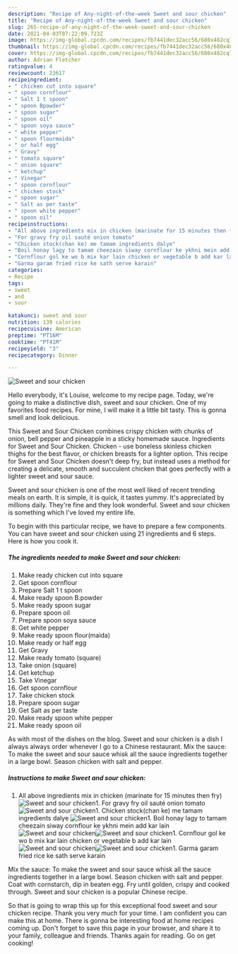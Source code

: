 ```yaml
---
description: "Recipe of Any-night-of-the-week Sweet and sour chicken"
title: "Recipe of Any-night-of-the-week Sweet and sour chicken"
slug: 265-recipe-of-any-night-of-the-week-sweet-and-sour-chicken
date: 2021-04-03T07:22:09.723Z
image: https://img-global.cpcdn.com/recipes/fb7441dec32acc56/680x482cq70/sweet-and-sour-chicken-recipe-main-photo.jpg
thumbnail: https://img-global.cpcdn.com/recipes/fb7441dec32acc56/680x482cq70/sweet-and-sour-chicken-recipe-main-photo.jpg
cover: https://img-global.cpcdn.com/recipes/fb7441dec32acc56/680x482cq70/sweet-and-sour-chicken-recipe-main-photo.jpg
author: Adrian Fletcher
ratingvalue: 4
reviewcount: 23617
recipeingredient:
- " chicken cut into square"
- " spoon cornflour"
- " Salt 1 t spoon"
- " spoon Bpowder"
- " spoon sugar"
- " spoon oil"
- " spoon soya sauce"
- " white pepper"
- " spoon flourmaida"
- " or half egg"
- " Gravy"
- " tomato square"
- " onion square"
- " ketchup"
- " Vinegar"
- " spoon cornflour"
- " chicken stock"
- " spoon sugar"
- " Salt as per taste"
- " spoon white pepper"
- " spoon oil"
recipeinstructions:
- "All above ingredients mix in chicken (marinate for 15 minutes then fry)"
- "For gravy fry oil sauté onion tomato"
- "Chicken stock(chan ke) me tamam ingredients dalye"
- "Boil honay lagy to tamam cheezain siway cornflour ke ykhni mein add kar lain"
- "Cornflour gol ke wo b mix kar lain chicken or vegetable b add kar lain"
- "Garma garam fried rice ke sath serve karain"
categories:
- Recipe
tags:
- sweet
- and
- sour

katakunci: sweet and sour 
nutrition: 139 calories
recipecuisine: American
preptime: "PT16M"
cooktime: "PT41M"
recipeyield: "3"
recipecategory: Dinner

---
```



![Sweet and sour chicken](https://img-global.cpcdn.com/recipes/fb7441dec32acc56/680x482cq70/sweet-and-sour-chicken-recipe-main-photo.jpg)

Hello everybody, it's Louise, welcome to my recipe page. Today, we're going to make a distinctive dish, sweet and sour chicken. One of my favorites food recipes. For mine, I will make it a little bit tasty. This is gonna smell and look delicious.

This Sweet and Sour Chicken combines crispy chicken with chunks of onion, bell pepper and pineapple in a sticky homemade sauce. Ingredients for Sweet and Sour Chicken. Chicken - use boneless skinless chicken thighs for the best flavor, or chicken breasts for a lighter option. This recipe for Sweet and Sour Chicken doesn&#39;t deep fry, but instead uses a method for creating a delicate, smooth and succulent chicken that goes perfectly with a lighter sweet and sour sauce.

Sweet and sour chicken is one of the most well liked of recent trending meals on earth. It is simple, it is quick, it tastes yummy. It's appreciated by millions daily. They're fine and they look wonderful. Sweet and sour chicken is something which I've loved my entire life.


To begin with this particular recipe, we have to prepare a few components. You can have sweet and sour chicken using 21 ingredients and 6 steps. Here is how you cook it.

<!--inarticleads1-->

##### The ingredients needed to make Sweet and sour chicken:

1. Make ready  chicken cut into square
1. Get  spoon cornflour
1. Prepare  Salt 1 t spoon
1. Make ready  spoon B.powder
1. Make ready  spoon sugar
1. Prepare  spoon oil
1. Prepare  spoon soya sauce
1. Get  white pepper
1. Make ready  spoon flour(maida)
1. Make ready  or half egg
1. Get  Gravy
1. Make ready  tomato (square)
1. Take  onion (square)
1. Get  ketchup
1. Take  Vinegar
1. Get  spoon cornflour
1. Take  chicken stock
1. Prepare  spoon sugar
1. Get  Salt as per taste
1. Make ready  spoon white pepper
1. Make ready  spoon oil


As with most of the dishes on the blog. Sweet and sour chicken is a dish I always always order whenever I go to a Chinese restaurant. Mix the sauce: To make the sweet and sour sauce whisk all the sauce ingredients together in a large bowl. Season chicken with salt and pepper. 

<!--inarticleads2-->

##### Instructions to make Sweet and sour chicken:

1. All above ingredients mix in chicken (marinate for 15 minutes then fry)
<img src="//assets-global.cpcdn.com/assets/icons/button_play-2c75c40dde080a61004c1f40b05d8f140eaff45d7e9e6481dc71c63d2e7c4909.png" alt="Sweet and sour chicken">1. For gravy fry oil sauté onion tomato
<img src="//assets-global.cpcdn.com/assets/icons/button_play-2c75c40dde080a61004c1f40b05d8f140eaff45d7e9e6481dc71c63d2e7c4909.png" alt="Sweet and sour chicken">1. Chicken stock(chan ke) me tamam ingredients dalye
<img src="//assets-global.cpcdn.com/assets/icons/button_play-2c75c40dde080a61004c1f40b05d8f140eaff45d7e9e6481dc71c63d2e7c4909.png" alt="Sweet and sour chicken">1. Boil honay lagy to tamam cheezain siway cornflour ke ykhni mein add kar lain
<img src="//assets-global.cpcdn.com/assets/icons/button_play-2c75c40dde080a61004c1f40b05d8f140eaff45d7e9e6481dc71c63d2e7c4909.png" alt="Sweet and sour chicken"><img src="//assets-global.cpcdn.com/assets/icons/button_play-2c75c40dde080a61004c1f40b05d8f140eaff45d7e9e6481dc71c63d2e7c4909.png" alt="Sweet and sour chicken">1. Cornflour gol ke wo b mix kar lain chicken or vegetable b add kar lain
<img src="//assets-global.cpcdn.com/assets/icons/button_play-2c75c40dde080a61004c1f40b05d8f140eaff45d7e9e6481dc71c63d2e7c4909.png" alt="Sweet and sour chicken"><img src="//assets-global.cpcdn.com/assets/icons/button_play-2c75c40dde080a61004c1f40b05d8f140eaff45d7e9e6481dc71c63d2e7c4909.png" alt="Sweet and sour chicken">1. Garma garam fried rice ke sath serve karain


Mix the sauce: To make the sweet and sour sauce whisk all the sauce ingredients together in a large bowl. Season chicken with salt and pepper. Coat with cornstarch, dip in beaten egg. Fry until golden, crispy and cooked through. Sweet and sour chicken is a popular Chinese recipe. 

So that is going to wrap this up for this exceptional food sweet and sour chicken recipe. Thank you very much for your time. I am confident you can make this at home. There is gonna be interesting food at home recipes coming up. Don't forget to save this page in your browser, and share it to your family, colleague and friends. Thanks again for reading. Go on get cooking!
